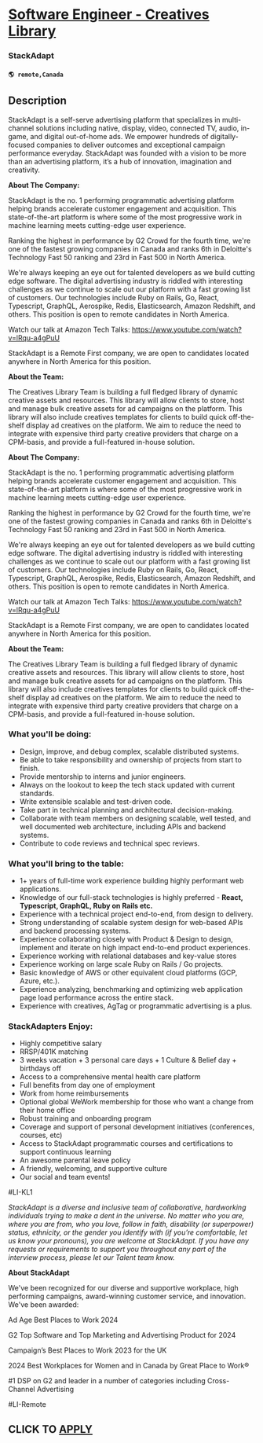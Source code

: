# [Software Engineer - Creatives Library](https://www.remotewlb.com/apply/software-engineer-creatives-library)  
### StackAdapt  
#### `🌎 remote,Canada`  

## Description

StackAdapt is a self-serve advertising platform that specializes in multi-channel solutions including native, display, video, connected TV, audio, in-game, and digital out-of-home ads. We empower hundreds of digitally-focused companies to deliver outcomes and exceptional campaign performance everyday. StackAdapt was founded with a vision to be more than an advertising platform, it’s a hub of innovation, imagination and creativity.

  

 **About The Company:**

StackAdapt is the no. 1 performing programmatic advertising platform helping brands accelerate customer engagement and acquisition. This state-of-the-art platform is where some of the most progressive work in machine learning meets cutting-edge user experience.

Ranking the highest in performance by G2 Crowd for the fourth time, we're one of the fastest growing companies in Canada and ranks 6th in Deloitte's Technology Fast 50 ranking and 23rd in Fast 500 in North America.

  

We're always keeping an eye out for talented developers as we build cutting edge software. The digital advertising industry is riddled with interesting challenges as we continue to scale out our platform with a fast growing list of customers. Our technologies include Ruby on Rails, Go, React, Typescript, GraphQL, Aerospike, Redis, Elasticsearch, Amazon Redshift, and others. This position is open to remote candidates in North America.

  

Watch our talk at Amazon Tech Talks: https://www.youtube.com/watch?v=lRqu-a4gPuU

  

StackAdapt is a Remote First company, we are open to candidates located anywhere in North America for this position.

  

 **About the Team:**

The Creatives Library Team is building a full fledged library of dynamic creative assets and resources. This library will allow clients to store, host and manage bulk creative assets for ad campaigns on the platform. This library will also include creatives templates for clients to build quick off-the-shelf display ad creatives on the platform. We aim to reduce the need to integrate with expensive third party creative providers that charge on a CPM-basis, and provide a full-featured in-house solution.

  

 **About The Company:**

StackAdapt is the no. 1 performing programmatic advertising platform helping brands accelerate customer engagement and acquisition. This state-of-the-art platform is where some of the most progressive work in machine learning meets cutting-edge user experience.

Ranking the highest in performance by G2 Crowd for the fourth time, we're one of the fastest growing companies in Canada and ranks 6th in Deloitte's Technology Fast 50 ranking and 23rd in Fast 500 in North America.

  

We're always keeping an eye out for talented developers as we build cutting edge software. The digital advertising industry is riddled with interesting challenges as we continue to scale out our platform with a fast growing list of customers. Our technologies include Ruby on Rails, Go, React, Typescript, GraphQL, Aerospike, Redis, Elasticsearch, Amazon Redshift, and others. This position is open to remote candidates in North America.

  

Watch our talk at Amazon Tech Talks: https://www.youtube.com/watch?v=lRqu-a4gPuU

  

StackAdapt is a Remote First company, we are open to candidates located anywhere in North America for this position.

  

 **About the Team:**

The Creatives Library Team is building a full fledged library of dynamic creative assets and resources. This library will allow clients to store, host and manage bulk creative assets for ad campaigns on the platform. This library will also include creatives templates for clients to build quick off-the-shelf display ad creatives on the platform. We aim to reduce the need to integrate with expensive third party creative providers that charge on a CPM-basis, and provide a full-featured in-house solution.

  

### What you'll be doing:

* Design, improve, and debug complex, scalable distributed systems.
* Be able to take responsibility and ownership of projects from start to finish.
* Provide mentorship to interns and junior engineers.
* Always on the lookout to keep the tech stack updated with current standards.
* Write extensible scalable and test-driven code.
* Take part in technical planning and architectural decision-making.
* Collaborate with team members on designing scalable, well tested, and well documented web architecture, including APIs and backend systems.
* Contribute to code reviews and technical spec reviews.

  

### What you'll bring to the table:

* 1+ years of full-time work experience building highly performant web applications.
* Knowledge of our full-stack technologies is highly preferred - **React, Typescript, GraphQL, Ruby on Rails etc.**
* Experience with a technical project end-to-end, from design to delivery.
* Strong understanding of scalable system design for web-based APIs and backend processing systems.
* Experience collaborating closely with Product & Design to design, implement and iterate on high impact end-to-end product experiences.
* Experience working with relational databases and key-value stores
* Experience working on large scale Ruby on Rails / Go projects.
* Basic knowledge of AWS or other equivalent cloud platforms (GCP, Azure, etc.).
* Experience analyzing, benchmarking and optimizing web application page load performance across the entire stack.
* Experience with creatives, AgTag or programmatic advertising is a plus. 

  

### StackAdapters Enjoy:

* Highly competitive salary
* RRSP/401K matching
* 3 weeks vacation + 3 personal care days + 1 Culture & Belief day + birthdays off
* Access to a comprehensive mental health care platform
* Full benefits from day one of employment
* Work from home reimbursements
* Optional global WeWork membership for those who want a change from their home office
* Robust training and onboarding program
* Coverage and support of personal development initiatives (conferences, courses, etc)
* Access to StackAdapt programmatic courses and certifications to support continuous learning
* An awesome parental leave policy
* A friendly, welcoming, and supportive culture
* Our social and team events!

  

#LI-KL1

  

 _StackAdapt is a diverse and inclusive team of collaborative, hardworking individuals trying to make a dent in the universe. No matter who you are, where you are from, who you love, follow in faith, disability (or superpower) status, ethnicity, or the gender you identify with (if you’re comfortable, let us know your pronouns), you are welcome at StackAdapt. If you have any requests or requirements to support you throughout any part of the interview process, please let our Talent team know._

  

 **About StackAdapt**

  

We've been recognized for our diverse and supportive workplace, high performing campaigns, award-winning customer service, and innovation. We've been awarded:

  

  

Ad Age Best Places to Work 2024

G2 Top Software and Top Marketing and Advertising Product for 2024

Campaign’s Best Places to Work 2023 for the UK

2024 Best Workplaces for Women and in Canada by Great Place to Work®

#1 DSP on G2 and leader in a number of categories including Cross-Channel Advertising

  

#LI-Remote

  
## CLICK TO [APPLY](https://www.remotewlb.com/apply/software-engineer-creatives-library)

